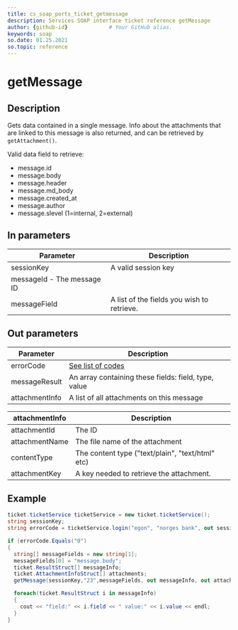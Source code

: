 ```yaml
---
title: cs_soap_ports_ticket_getmessage
description: Services SOAP interface ticket reference getMessage
author: {github-id}             # Your GitHub alias.
keywords: soap
so.date: 01.25.2021
so.topic: reference
---
```


# getMessage

## Description

Gets data contained in a single message. Info about the attachments that are linked to this message is also returned, and can be retrieved by `getAttachment()`.

Valid data field to retrieve:

* message.id
* message.body
* message.header
* message.md\_body
* message.created\_at
* message.author
* message.slevel (1=internal, 2=external)

## In parameters

| Parameter | Description |
|---|---|
| sessionKey | A valid session key |
|  messageId - The message ID |
| messageField | A list of the fields you wish to retrieve. |

## Out parameters

| Parameter | Description |
|---|---|
| errorCode | [See list of codes][1] |
| messageResult | An array containing these fields: field, type, value |
| attachmentInfo | A list of all attachments on this message |

| attachmentInfo | Description |
|---|---|
| attachmentId | The ID |
| attachmentName | The file name of the attachment |
| contentType | The content type ("text/plain", "text/html" etc) |
| attachmentKey | A key needed to retrieve the attachment. |

## Example

```csharp
ticket.ticketService ticketService = new ticket.ticketService();
string sessionKey;
string errorCode = ticketService.login("egon", "norges bank", out sessionKey);

if (errorCode.Equals("0")
{
  string[] messageFields = new string[1];
  messageFields[0] = "message.body";
  ticket.ResultStruct[] messageInfo;
  ticket.AttachmentInfoStruct[] attachments;
  getMessage(sessionKey,"23",messageFields, out messageInfo, out attachments);

  foreach(ticket.ResultStruct i in messageInfo)
  {
    cout << "field:" << i.field << " value:" << i.value << endl;
  }
}
```

<!-- Referenced links -->
[1]: ../../error-codes.md
